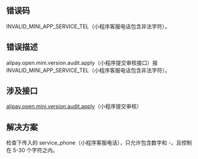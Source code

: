 ## 错误码
INVALID_MINI_APP_SERVICE_TEL（小程序客服电话包含非法字符）。 

## 错误描述
alipay.open.mini.version.audit.apply（小程序提交审核接口）报 INVALID_MINI_APP_SERVICE_TEL（小程序客服电话包含非法字符）。 

## 涉及接口
[alipay.open.mini.version.audit.apply](https://opendocs.alipay.com/mini/03l9bq)（小程序提交审核）

## 解决方案
检查下传入的 service_phone（小程序客服电话），只允许包含数字和 -，且控制在 5-30 个字符之内。<br /> 
